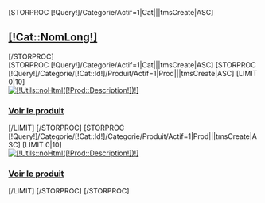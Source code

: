 <div class="row-fluid">
	<div class="ListeCategorie">
		[STORPROC [!Query!]/Categorie/Actif=1|Cat|||tmsCreate|ASC]
			<div class="SPAN3">
				<a href="/[!Cat::getUrl()!]" title="[!Cat::NomLong!]">
					<span class="Cat" style="background-image:url('/[!Cat::Image!]');"></span>
					<div class="TitreCategorie">
						<h2>[!Cat::NomLong!]</h2>
					</div>
				</a>
			</div>
		[/STORPROC]
	</div>
</div>
<div class="separator"></div>
<div class="row-fluid CentrageProduit">
	[STORPROC [!Query!]/Categorie/Actif=1|Cat|||tmsCreate|ASC]
		[STORPROC [!Query!]/Categorie/[!Cat::Id!]/Produit/Actif=1|Prod|||tmsCreate|ASC]
			[LIMIT 0|10]
				<div class="SPAN2">
					<a href="/[!Cat::getUrl()!]/Produit/[!Prod::Url!]" title="" style="position:relative;top:0" >
						<span class="Produit"></span>
						<img src="/[!Prod::Image!].mini.180x187.jpg" alt="[!Utils::noHtml([!Prod::Description!])!]" />
						<h3>Voir le produit</h3>
					</a>
				</div>
			[/LIMIT]
		[/STORPROC]
		[STORPROC [!Query!]/Categorie/[!Cat::Id!]/Categorie/Produit/Actif=1|Prod|||tmsCreate|ASC]
			[LIMIT 0|10]
				<div class="SPAN2">
					<a href="/[!Cat::getUrl()!]/Produit/[!Prod::Url!]" title="" style="position:relative;top:0" >
						<span class="Produit"></span>
						<img src="/[!Prod::Image!].mini.180x187.jpg" alt="[!Utils::noHtml([!Prod::Description!])!]" />
						<h3>Voir le produit</h3>
					</a>
				</div>
			[/LIMIT]
		[/STORPROC]
	[/STORPROC]
</div>
